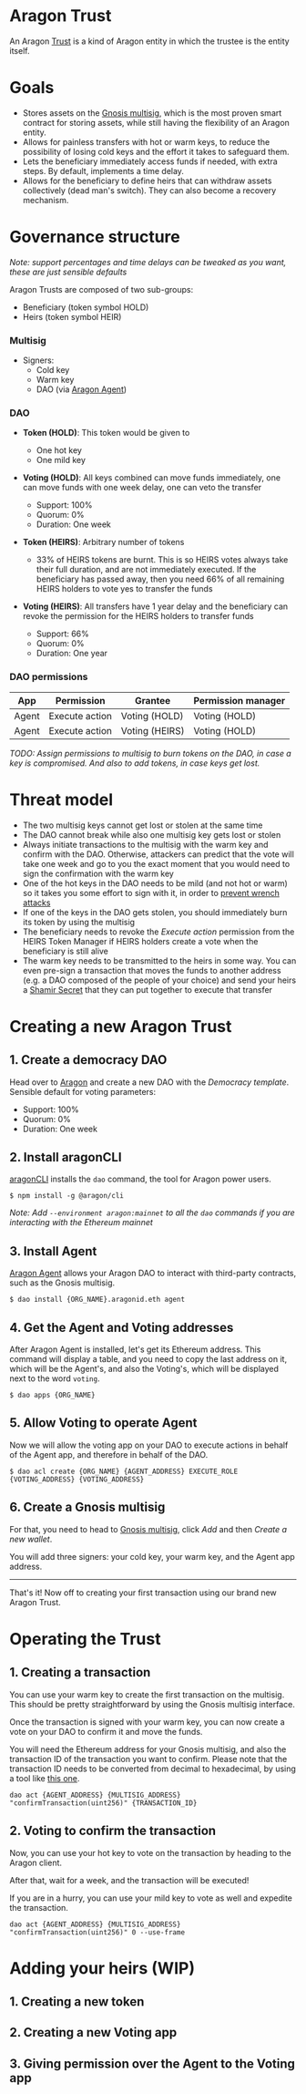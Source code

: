 # Aragon Trust

An Aragon [Trust](https://www.investopedia.com/terms/t/trust.asp) is a kind of Aragon entity in which the trustee is the entity itself.

# Goals

- Stores assets on the [Gnosis multisig](https://github.com/gnosis/MultiSigWallet), which is the most proven smart contract for storing assets, while still having the flexibility of an Aragon entity.
- Allows for painless transfers with hot or warm keys, to reduce the possibility of losing cold keys and the effort it takes to safeguard them.
- Lets the beneficiary immediately access funds if needed, with extra steps. By default, implements a time delay.
- Allows for the beneficiary to define heirs that can withdraw assets collectively (dead man's switch). They can also become a recovery mechanism.

# Governance structure

*Note: support percentages and time delays can be tweaked as you want, these are just sensible defaults*



Aragon Trusts are composed of two sub-groups:

- Beneficiary (token symbol HOLD)
- Heirs (token symbol HEIR)



### Multisig

- Signers:
  - Cold key
  - Warm key
  - DAO (via [Aragon Agent](https://blog.aragon.one/aragon-agent-beta-release/))
  
  

### DAO

- **Token (HOLD)**: This token would be given to

  - One hot key
  - One mild key

- **Voting (HOLD)**: All keys combined can move funds immediately, one can move funds with one week delay, one can veto the transfer
  - Support: 100%
  - Quorum: 0%
  - Duration: One week
  
- **Token (HEIRS)**: Arbitrary number of tokens
  
  - 33% of HEIRS tokens are burnt. This is so HEIRS votes always take their full duration, and are not immediately executed. If the beneficiary has passed away, then you need 66% of all remaining HEIRS holders to vote yes to transfer the funds
  
- **Voting (HEIRS)**: All transfers have 1 year delay and the beneficiary can revoke the permission for the HEIRS holders to transfer funds
  - Support: 66%
  - Quorum: 0%
  - Duration: One year
  



### DAO permissions

| App   | Permission     | Grantee        | Permission manager |
| ----- | -------------- | -------------- | ------------------ |
| Agent | Execute action | Voting (HOLD)  | Voting (HOLD)      |
| Agent | Execute action | Voting (HEIRS) | Voting (HOLD)      |

*TODO: Assign permissions to multisig to burn tokens on the DAO, in case a key is compromised. And also to add tokens, in case keys get lost.*

# Threat model

- The two multisig keys cannot get lost or stolen at the same time
- The DAO cannot break while also one multisig key gets lost or stolen
- Always initiate transactions to the multisig with the warm key and confirm with the DAO. Otherwise, attackers can predict that the vote will take one week and go to you the exact moment that you would need to sign the confirmation with the warm key
- One of the hot keys in the DAO needs to be mild (and not hot or warm) so it takes you some effort to sign with it, in order to [prevent wrench attacks](https://xkcd.com/538/)
- If one of the keys in the DAO gets stolen, you should immediately burn its token by using the multisig
- The beneficiary needs to revoke the *Execute action* permission from the HEIRS Token Manager if HEIRS holders create a vote when the beneficiary is still alive
- The warm key needs to be transmitted to the heirs in some way. You can even pre-sign a transaction that moves the funds to another address (e.g. a DAO composed of the people of your choice) and send your heirs a [Shamir Secret](https://en.wikipedia.org/wiki/Shamir%27s_Secret_Sharing) that they can put together to execute that transfer

# Creating a new Aragon Trust

## 1. Create a democracy DAO

Head over to [Aragon](https://app.aragon.org) and create a new DAO with the *Democracy template*. Sensible default for voting parameters:

- Support: 100%
- Quorum: 0%
- Duration: One week

## 2. Install aragonCLI

[aragonCLI](https://hack.aragon.org/docs/cli-intro.html) installs the `dao` command, the tool for Aragon power users.

```
$ npm install -g @aragon/cli
```

*Note: Add `--environment aragon:mainnet` to all the `dao` commands if you are interacting with the Ethereum mainnet*

## 3. Install Agent

[Aragon Agent](https://blog.aragon.one/aragon-agent-beta-release/) allows your Aragon DAO to interact with third-party contracts, such as the Gnosis multisig.

```
$ dao install {ORG_NAME}.aragonid.eth agent
```

## 4. Get the Agent and Voting addresses

After Aragon Agent is installed, let's get its Ethereum address. This command will display a table, and you need to copy the last address on it, which will be the Agent's, and also the Voting's, which will be displayed next to the word `voting`.

```
$ dao apps {ORG_NAME}
```

## 5. Allow Voting to operate Agent

Now we will allow the voting app on your DAO to execute actions in behalf of the Agent app, and therefore in behalf of the DAO.

```
$ dao acl create {ORG_NAME} {AGENT_ADDRESS} EXECUTE_ROLE {VOTING_ADDRESS} {VOTING_ADDRESS}
```

## 6. Create a Gnosis multisig

For that, you need to head to [Gnosis multisig](https://wallet.gnosis.pm), click *Add* and then *Create a new wallet*.

You will add three signers: your cold key, your warm key, and the Agent app address.

---

That's it! Now off to creating your first transaction using our brand new Aragon Trust.

# Operating the Trust

## 1. Creating a transaction

You can use your warm key to create the first transaction on the multisig. This should be pretty straightforward by using the Gnosis multisig interface.

Once the transaction is signed with your warm key, you can now create a vote on your DAO to confirm it and move the funds.

You will need the Ethereum address for your Gnosis multisig, and also the transaction ID of the transaction you want to confirm. Please note that the transaction ID needs to be converted from decimal to hexadecimal, by using a tool like [this one](https://www.rapidtables.com/convert/number/decimal-to-hex.html).

```
dao act {AGENT_ADDRESS} {MULTISIG_ADDRESS} "confirmTransaction(uint256)" {TRANSACTION_ID}
```

## 2. Voting to confirm the transaction

Now, you can use your hot key to vote on the transaction by heading to the Aragon client.

After that, wait for a week, and the transaction will be executed!

If you are in a hurry, you can use your mild key to vote as well and expedite the transaction.

```
dao act {AGENT_ADDRESS} {MULTISIG_ADDRESS} "confirmTransaction(uint256)" 0 --use-frame
```



# Adding your heirs (WIP)

## 1. Creating a new token

## 2. Creating a new Voting app

## 3. Giving permission over the Agent to the Voting app


